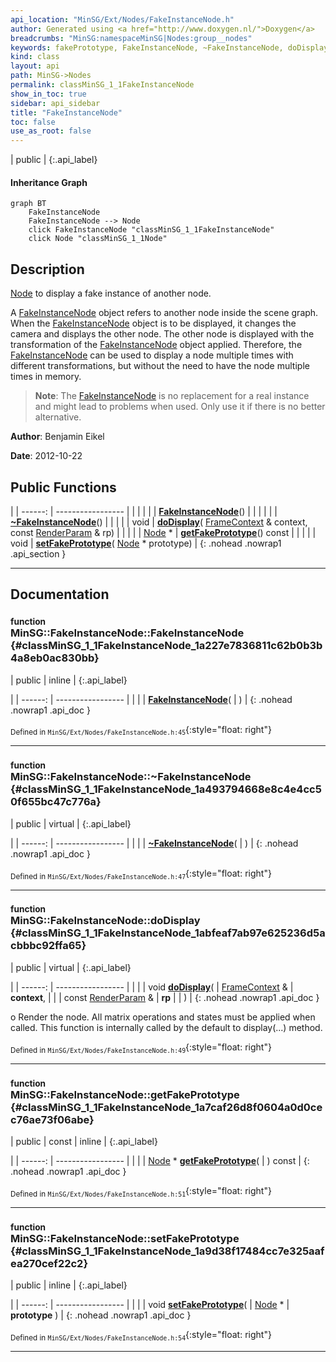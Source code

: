 ```yaml
---
api_location: "MinSG/Ext/Nodes/FakeInstanceNode.h"
author: Generated using <a href="http://www.doxygen.nl/">Doxygen</a>
breadcrumbs: "MinSG:namespaceMinSG|Nodes:group__nodes"
keywords: fakePrototype, FakeInstanceNode, ~FakeInstanceNode, doDisplay, getFakePrototype, setFakePrototype, doClone, doGetBB
kind: class
layout: api
path: MinSG->Nodes
permalink: classMinSG_1_1FakeInstanceNode
show_in_toc: true
sidebar: api_sidebar
title: "FakeInstanceNode"
toc: false
use_as_root: false
---
```


| public |
{:.api_label}

#### Inheritance Graph

```mermaid
graph BT
	FakeInstanceNode
	FakeInstanceNode --> Node
	click FakeInstanceNode "classMinSG_1_1FakeInstanceNode"
	click Node "classMinSG_1_1Node"
```

## Description

[Node](classMinSG_1_1Node) to display a fake instance of another node.

A [FakeInstanceNode](classMinSG_1_1FakeInstanceNode) object refers to another node inside the scene graph. When the [FakeInstanceNode](classMinSG_1_1FakeInstanceNode) object is to be displayed, it changes the camera and displays the other node. The other node is displayed with the transformation of the [FakeInstanceNode](classMinSG_1_1FakeInstanceNode) object applied. Therefore, the [FakeInstanceNode](classMinSG_1_1FakeInstanceNode) can be used to display a node multiple times with different transformations, but without the need to have the node multiple times in memory.


> **Note**: The [FakeInstanceNode](classMinSG_1_1FakeInstanceNode) is no replacement for a real instance and might lead to problems when used. Only use it if there is no better alternative.




**Author**: Benjamin Eikel



**Date**: 2012-10-22





## Public Functions

|
| ------: | ----------------- |
|  | |
|  | **[FakeInstanceNode](#classMinSG_1_1FakeInstanceNode_1a227e7836811c62b0b3b4a8eb0ac830bb)**() |
|  | |
|  | **[~FakeInstanceNode](#classMinSG_1_1FakeInstanceNode_1a493794668e8c4e4cc50f655bc47c776a)**() |
|  | |
| void | **[doDisplay](#classMinSG_1_1FakeInstanceNode_1abfeaf7ab97e625236d5acbbbc92ffa65)**( [FrameContext](classMinSG_1_1FrameContext) & context, const [RenderParam](classMinSG_1_1RenderParam) & rp) |
|  | |
| [Node](classMinSG_1_1Node) * | **[getFakePrototype](#classMinSG_1_1FakeInstanceNode_1a7caf26d8f0604a0d0cec76ae73f06abe)**() const |
|  | |
| void | **[setFakePrototype](#classMinSG_1_1FakeInstanceNode_1a9d38f17484cc7e325aafea270cef22c2)**( [Node](classMinSG_1_1Node) * prototype) |
{: .nohead .nowrap1 .api_section }


-------------------------------------------------------------------

## Documentation

### <small>function</small><br/> MinSG::FakeInstanceNode::FakeInstanceNode {#classMinSG_1_1FakeInstanceNode_1a227e7836811c62b0b3b4a8eb0ac830bb}

| public | inline |
{:.api_label}

|
| ------: | ----------------- |
|  |
|  **[FakeInstanceNode](#classMinSG_1_1FakeInstanceNode_1a227e7836811c62b0b3b4a8eb0ac830bb)**( |  ) |
{: .nohead .nowrap1 .api_doc }





<sub>Defined in `MinSG/Ext/Nodes/FakeInstanceNode.h:45`</sub>{:style="float: right"}

-------------------------------------------------------------------

### <small>function</small><br/> MinSG::FakeInstanceNode::~FakeInstanceNode {#classMinSG_1_1FakeInstanceNode_1a493794668e8c4e4cc50f655bc47c776a}

| public | virtual |
{:.api_label}

|
| ------: | ----------------- |
|  |
|  **[~FakeInstanceNode](#classMinSG_1_1FakeInstanceNode_1a493794668e8c4e4cc50f655bc47c776a)**( |  ) |
{: .nohead .nowrap1 .api_doc }





<sub>Defined in `MinSG/Ext/Nodes/FakeInstanceNode.h:47`</sub>{:style="float: right"}

-------------------------------------------------------------------

### <small>function</small><br/> MinSG::FakeInstanceNode::doDisplay {#classMinSG_1_1FakeInstanceNode_1abfeaf7ab97e625236d5acbbbc92ffa65}

| public | virtual |
{:.api_label}

|
| ------: | ----------------- |
|  |
| void **[doDisplay](#classMinSG_1_1FakeInstanceNode_1abfeaf7ab97e625236d5acbbbc92ffa65)**( |  [FrameContext](classMinSG_1_1FrameContext) & | **context**, |
| | const [RenderParam](classMinSG_1_1RenderParam) & | **rp** |
|   ) |
{: .nohead .nowrap1 .api_doc }



o Render the node. All matrix operations and states must be applied when called. This function is internally called by the default to display(...) method.



<sub>Defined in `MinSG/Ext/Nodes/FakeInstanceNode.h:49`</sub>{:style="float: right"}

-------------------------------------------------------------------

### <small>function</small><br/> MinSG::FakeInstanceNode::getFakePrototype {#classMinSG_1_1FakeInstanceNode_1a7caf26d8f0604a0d0cec76ae73f06abe}

| public | const | inline |
{:.api_label}

|
| ------: | ----------------- |
|  |
| [Node](classMinSG_1_1Node) * **[getFakePrototype](#classMinSG_1_1FakeInstanceNode_1a7caf26d8f0604a0d0cec76ae73f06abe)**( |  ) const |
{: .nohead .nowrap1 .api_doc }





<sub>Defined in `MinSG/Ext/Nodes/FakeInstanceNode.h:51`</sub>{:style="float: right"}

-------------------------------------------------------------------

### <small>function</small><br/> MinSG::FakeInstanceNode::setFakePrototype {#classMinSG_1_1FakeInstanceNode_1a9d38f17484cc7e325aafea270cef22c2}

| public | inline |
{:.api_label}

|
| ------: | ----------------- |
|  |
| void **[setFakePrototype](#classMinSG_1_1FakeInstanceNode_1a9d38f17484cc7e325aafea270cef22c2)**( |  [Node](classMinSG_1_1Node) * | **prototype** ) |
{: .nohead .nowrap1 .api_doc }





<sub>Defined in `MinSG/Ext/Nodes/FakeInstanceNode.h:54`</sub>{:style="float: right"}

-------------------------------------------------------------------

